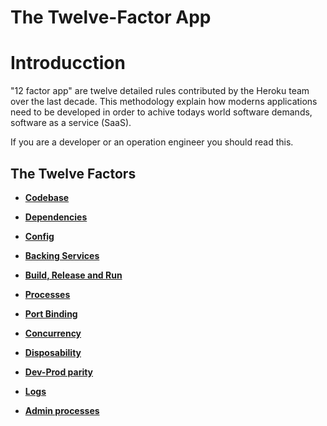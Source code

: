 # The Twelve-Factor App

# Introducction
"12 factor app" are twelve detailed rules contributed by the Heroku team over the last decade.
This methodology explain how moderns applications need to be developed in order to achive todays 
world software demands, software as a service (SaaS).

If you are a developer or an operation engineer you should read this.

## The Twelve Factors

- **[Codebase](Codebase.md)**

- **[Dependencies](Dependencies.md)**

- **[Config](Config.md)**

- **[Backing Services](BackingServices.md)**

- **[Build, Release and Run](BuildReleaseandRun.md)**

- **[Processes](Processes.md)**

- **[Port Binding](PortBinding.md)**

- **[Concurrency](Concurrency.md)**

- **[Disposability](Disposability.md)**

- **[Dev-Prod parity](Dev-ProdParity.md)**

- **[Logs](Logs.md)**

- **[Admin processes](Adminprocesses.md)**